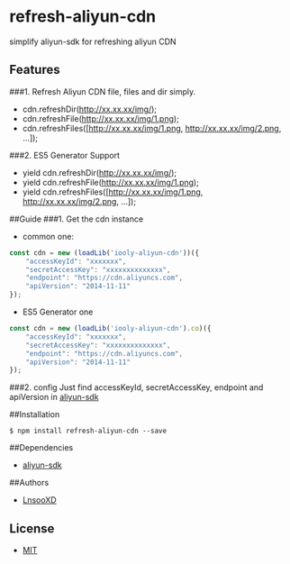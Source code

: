 # refresh-aliyun-cdn
simplify aliyun-sdk for refreshing aliyun CDN

## Features
###1. Refresh Aliyun CDN file, files and dir simply.
* cdn.refreshDir(http://xx.xx.xx/img/);
* cdn.refreshFile(http://xx.xx.xx/img/1.png);
* cdn.refreshFiles([http://xx.xx.xx/img/1.png, http://xx.xx.xx/img/2.png, ...]);

###2. ES5 Generator Support
* yield cdn.refreshDir(http://xx.xx.xx/img/);
* yield cdn.refreshFile(http://xx.xx.xx/img/1.png);
* yield cdn.refreshFiles([http://xx.xx.xx/img/1.png, http://xx.xx.xx/img/2.png, ...]);

##Guide
###1. Get the cdn instance
* common one:
```js
const cdn = new (loadLib('iooly-aliyun-cdn'))({
    "accessKeyId": "xxxxxxx",
    "secretAccessKey": "xxxxxxxxxxxxxx",
    "endpoint": "https://cdn.aliyuncs.com",
    "apiVersion": "2014-11-11"
});
```
* ES5 Generator one
```js
const cdn = new (loadLib('iooly-aliyun-cdn').co)({
    "accessKeyId": "xxxxxxx",
    "secretAccessKey": "xxxxxxxxxxxxxx",
    "endpoint": "https://cdn.aliyuncs.com",
    "apiVersion": "2014-11-11"
});
```

###2. config
Just find accessKeyId, secretAccessKey, endpoint and apiVersion in [aliyun-sdk]

##Installation
```shell
$ npm install refresh-aliyun-cdn --save
```

##Dependencies

- [aliyun-sdk]

##Authors

- [LnsooXD](https://github.com/LnsooXD)

## License

- [MIT](http://spdx.org/licenses/MIT)




[aliyun-sdk]: https://github.com/aliyun-UED/aliyun-sdk-js
